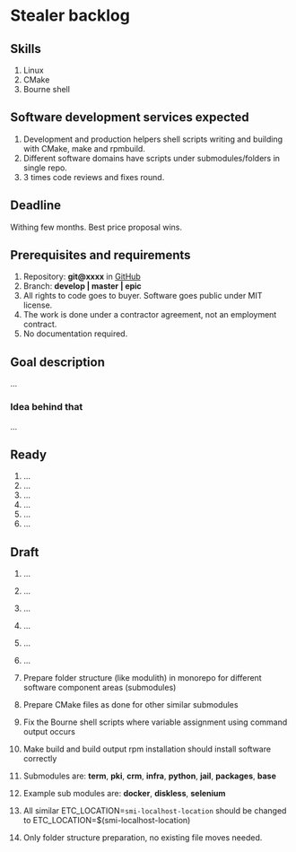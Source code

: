 # Stealer backlog

## Skills

1. Linux
2. CMake
3. Bourne shell

## Software development services expected

1. Development and production helpers shell scripts writing and building with CMake, make and rpmbuild.
2. Different software domains have scripts under submodules/folders in single repo.
3. 3 times code reviews and fixes round.

## Deadline

Withing few months. Best price proposal wins.

## Prerequisites and requirements

1. Repository: **git@xxxx** in [GitHub](https://github.com/xxxxxxxx)
2. Branch: **develop | master | epic**
3. All rights to code goes to buyer. Software goes public under MIT license.
4. The work is done under a contractor agreement, not an employment contract.
5. No documentation required.

## Goal description

...

### Idea behind that

...

## Ready

1. ...
2. ...
3. ...
4. ...
5. ...
6. ...

## Draft

1. ...
2. ...
3. ...
4. ...
5. ...
6. ...

1. Prepare folder structure (like modulith) in monorepo for different software component areas (submodules)
2. Prepare CMake files as done for other similar submodules
3. Fix the Bourne shell scripts where variable assignment using command output occurs
4. Make build and build output rpm installation should install software correctly

1. Submodules are: **term**, **pki**, **crm**, **infra**, **python**, **jail**, **packages**, **base**
2. Example sub modules are: **docker**, **diskless**, **selenium**
3. All similar ETC_LOCATION=`smi-localhost-location` should be changed to ETC_LOCATION=$(smi-localhost-location)
4. Only folder structure preparation, no existing file moves needed.
